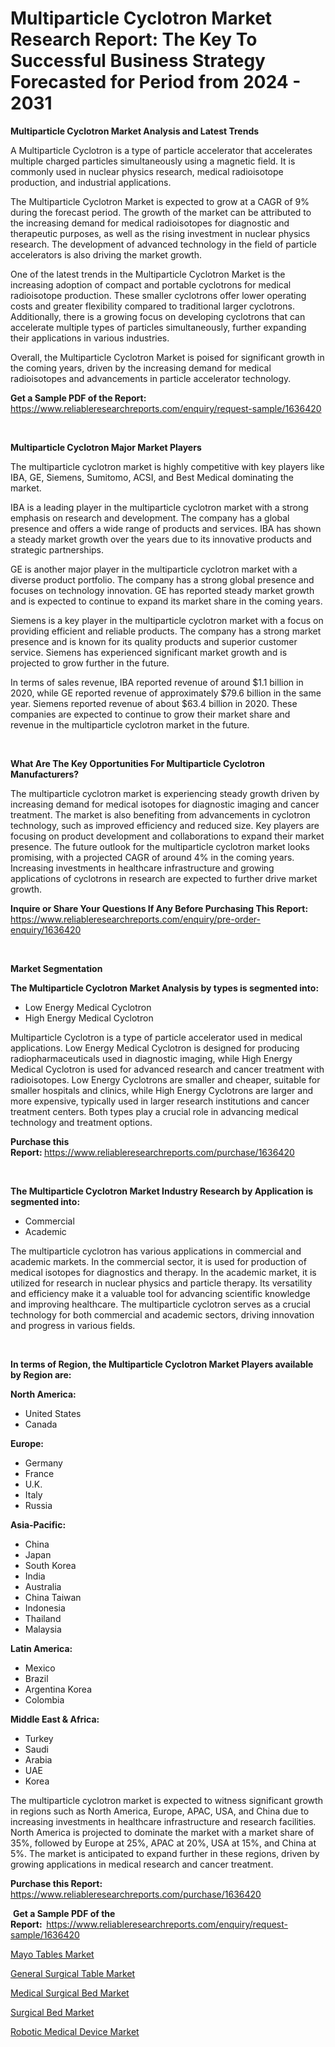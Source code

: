 <p><h1>Multiparticle Cyclotron Market Research Report: The Key To Successful Business Strategy Forecasted for Period from 2024 - 2031</h1></p><p><strong>Multiparticle Cyclotron Market Analysis and Latest Trends</strong></p>
<p><p>A Multiparticle Cyclotron is a type of particle accelerator that accelerates multiple charged particles simultaneously using a magnetic field. It is commonly used in nuclear physics research, medical radioisotope production, and industrial applications.</p><p>The Multiparticle Cyclotron Market is expected to grow at a CAGR of 9% during the forecast period. The growth of the market can be attributed to the increasing demand for medical radioisotopes for diagnostic and therapeutic purposes, as well as the rising investment in nuclear physics research. The development of advanced technology in the field of particle accelerators is also driving the market growth.</p><p>One of the latest trends in the Multiparticle Cyclotron Market is the increasing adoption of compact and portable cyclotrons for medical radioisotope production. These smaller cyclotrons offer lower operating costs and greater flexibility compared to traditional larger cyclotrons. Additionally, there is a growing focus on developing cyclotrons that can accelerate multiple types of particles simultaneously, further expanding their applications in various industries.</p><p>Overall, the Multiparticle Cyclotron Market is poised for significant growth in the coming years, driven by the increasing demand for medical radioisotopes and advancements in particle accelerator technology.</p></p>
<p><strong>Get a Sample PDF of the Report:&nbsp;</strong> <a href="https://www.reliableresearchreports.com/enquiry/request-sample/1636420">https://www.reliableresearchreports.com/enquiry/request-sample/1636420</a></p>
<p>&nbsp;</p>
<p><strong>Multiparticle Cyclotron Major Market Players</strong></p>
<p><p>The multiparticle cyclotron market is highly competitive with key players like IBA, GE, Siemens, Sumitomo, ACSI, and Best Medical dominating the market. </p><p>IBA is a leading player in the multiparticle cyclotron market with a strong emphasis on research and development. The company has a global presence and offers a wide range of products and services. IBA has shown a steady market growth over the years due to its innovative products and strategic partnerships.</p><p>GE is another major player in the multiparticle cyclotron market with a diverse product portfolio. The company has a strong global presence and focuses on technology innovation. GE has reported steady market growth and is expected to continue to expand its market share in the coming years.</p><p>Siemens is a key player in the multiparticle cyclotron market with a focus on providing efficient and reliable products. The company has a strong market presence and is known for its quality products and superior customer service. Siemens has experienced significant market growth and is projected to grow further in the future.</p><p>In terms of sales revenue, IBA reported revenue of around $1.1 billion in 2020, while GE reported revenue of approximately $79.6 billion in the same year. Siemens reported revenue of about $63.4 billion in 2020. These companies are expected to continue to grow their market share and revenue in the multiparticle cyclotron market in the future.</p></p>
<p>&nbsp;</p>
<p><strong>What Are The Key Opportunities For Multiparticle Cyclotron Manufacturers?</strong></p>
<p><p>The multiparticle cyclotron market is experiencing steady growth driven by increasing demand for medical isotopes for diagnostic imaging and cancer treatment. The market is also benefiting from advancements in cyclotron technology, such as improved efficiency and reduced size. Key players are focusing on product development and collaborations to expand their market presence. The future outlook for the multiparticle cyclotron market looks promising, with a projected CAGR of around 4% in the coming years. Increasing investments in healthcare infrastructure and growing applications of cyclotrons in research are expected to further drive market growth.</p></p>
<p><strong>Inquire or Share Your Questions If Any Before Purchasing This Report:</strong> <a href="https://www.reliableresearchreports.com/enquiry/pre-order-enquiry/1636420">https://www.reliableresearchreports.com/enquiry/pre-order-enquiry/1636420</a></p>
<p>&nbsp;</p>
<p><strong>Market Segmentation</strong></p>
<p><strong>The Multiparticle Cyclotron Market Analysis by types is segmented into:</strong></p>
<p><ul><li>Low Energy Medical Cyclotron</li><li>High Energy Medical Cyclotron</li></ul></p>
<p><p>Multiparticle Cyclotron is a type of particle accelerator used in medical applications. Low Energy Medical Cyclotron is designed for producing radiopharmaceuticals used in diagnostic imaging, while High Energy Medical Cyclotron is used for advanced research and cancer treatment with radioisotopes. Low Energy Cyclotrons are smaller and cheaper, suitable for smaller hospitals and clinics, while High Energy Cyclotrons are larger and more expensive, typically used in larger research institutions and cancer treatment centers. Both types play a crucial role in advancing medical technology and treatment options.</p></p>
<p><strong>Purchase this Report:&nbsp;</strong><a href="https://www.reliableresearchreports.com/purchase/1636420">https://www.reliableresearchreports.com/purchase/1636420</a></p>
<p>&nbsp;</p>
<p><strong>The Multiparticle Cyclotron Market Industry Research by Application is segmented into:</strong></p>
<p><ul><li>Commercial</li><li>Academic</li></ul></p>
<p><p>The multiparticle cyclotron has various applications in commercial and academic markets. In the commercial sector, it is used for production of medical isotopes for diagnostics and therapy. In the academic market, it is utilized for research in nuclear physics and particle therapy. Its versatility and efficiency make it a valuable tool for advancing scientific knowledge and improving healthcare. The multiparticle cyclotron serves as a crucial technology for both commercial and academic sectors, driving innovation and progress in various fields.</p></p>
<p>&nbsp;</p>
<p><strong>In terms of Region, the Multiparticle Cyclotron Market Players available by Region are:</strong></p>
<p>
    <p> <strong> North America: </strong>
        <ul>
            <li>United States</li>
            <li>Canada</li>
        </ul>
        </p> 
    <p> <strong> Europe: </strong>
        <ul>
            <li>Germany</li>
            <li>France</li>
            <li>U.K.</li>
            <li>Italy</li>
            <li>Russia</li>
        </ul>
        </p> 
    <p> <strong> Asia-Pacific: </strong>
        <ul>
            <li>China</li>
            <li>Japan</li>
            <li>South Korea</li>
            <li>India</li>
            <li>Australia</li>
            <li>China Taiwan</li>
            <li>Indonesia</li>
            <li>Thailand</li>
            <li>Malaysia</li>
        </ul>
        </p> 
    <p> <strong> Latin America: </strong>
        <ul>
            <li>Mexico</li>
            <li>Brazil</li>
            <li>Argentina Korea</li>
            <li>Colombia</li>
        </ul>
        </p> 
    <p> <strong> Middle East & Africa: </strong>
        <ul>
            <li>Turkey</li>
            <li>Saudi</li>
            <li>Arabia</li>
            <li>UAE</li>
            <li>Korea</li>
        </ul>
    </p>
    </p>
<p><p>The multiparticle cyclotron market is expected to witness significant growth in regions such as North America, Europe, APAC, USA, and China due to increasing investments in healthcare infrastructure and research facilities. North America is projected to dominate the market with a market share of 35%, followed by Europe at 25%, APAC at 20%, USA at 15%, and China at 5%. The market is anticipated to expand further in these regions, driven by growing applications in medical research and cancer treatment.</p></p>
<p><strong>Purchase this Report: </strong><a href="https://www.reliableresearchreports.com/purchase/1636420">https://www.reliableresearchreports.com/purchase/1636420</a></p>
<p>&nbsp;<strong>Get a Sample PDF of the Report:&nbsp;&nbsp;</strong><a href="https://www.reliableresearchreports.com/enquiry/request-sample/1636420">https://www.reliableresearchreports.com/enquiry/request-sample/1636420</a></p>
<p><strong></strong></p>
<p><p><a href="https://medium.com/@kayliherzog567/mayo-tables-market-outlook-industry-overview-and-forecast-2024-to-2031-8bcad18ca386">Mayo Tables Market</a></p><p><a href="https://medium.com/@kayliherzog567/general-surgical-table-nbsp-market-focuses-on-market-share-size-and-projected-forecast-till-2031-2747e09135d7">General Surgical Table Market</a></p><p><a href="https://medium.com/@jettreichel44/medical-surgical-bed-market-size-market-outlook-and-market-forecast-2024-to-2031-ad47723cf554">Medical Surgical Bed Market</a></p><p><a href="https://medium.com/@jettreichel44/surgical-bed-market-size-reveals-the-best-marketing-channels-in-global-industry-3233d5e99ea8">Surgical Bed Market</a></p><p><a href="https://medium.com/@jettreichel44/decoding-robotic-medical-device-market-metrics-market-share-trends-and-growth-patterns-cae7aa3f0823">Robotic Medical Device Market</a></p></p>